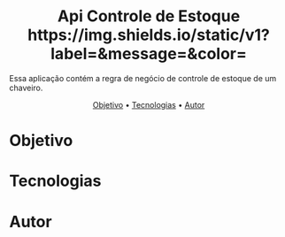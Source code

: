 <h1 align="center">Api Controle de Estoque https://img.shields.io/static/v1?label=<LABEL>&message=<MESSAGE>&color=<COLOR></h1>
<p>Essa aplicação contém a regra de negócio de controle de estoque de um chaveiro.</p>
<p align="center">
 <a href="#objetivo">Objetivo</a> •
 <a href="#tecnologias">Tecnologias</a> • 
 <a href="#autor">Autor</a>
</p>

# Objetivo

# Tecnologias

# Autor
